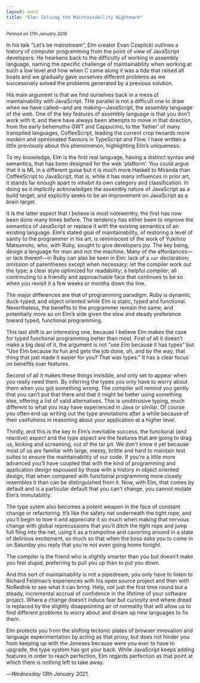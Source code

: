 ```yaml
---
layout: post
title: "Elm: Solving the Maintainability Nightmare"
---
```


<small>
  <em>
    Penned on 17th January 2016
  </em>
</small>

In his talk “Let’s be mainstream”, Elm creator Evan Czaplicki outlines a history of computer programming from the point of view of JavaScript developers. He hearkens back to the difficulty of working in assembly language, naming the specific challenge of maintainability when working at such a low level and how when C came along it was a tide that raised all boats and we gradually gave ourselves different problems as we successively solved the problems generated by a previous solution.

His main argument is that we find ourselves back in a mess of maintainability with JavaScript. THe parallel is not a difficult one to draw when we have called—and are making—JavaScript, the assembly language of the web. One of the key features of assembly language is that you don’t work with it, and there have always been attempts to move in that direction, from the early behemoths GWT and Cappucino, to the ‘father’ of many transpiled languages, CoffeeScript, leading the current crop twoards more modern and opinionated flavours in TypeScript and Flow. I have written a little previously about this phenomenon, highlighting Elm’s uniqueness.

To my knowledge, Elm is the first real language, having a distinct syntax and semantics, that has been designed for the web ‘platform’. You could argue that it is ML in a different guise but it is much more Haskell to Miranda than CoffeeScript to JavaScript, that is, while it has many influences in prior art, it stands far enough apart to inhabit its own category and classification. In doing so it implicitly acknowledges the assembly nature of JavaScript as a build target, and explicitly seeks to be an improvement on JavaScript as a brain target.

It is the latter aspect that I believe is most noteworthy, the first has now been done many times before. The tendency has either been to improve the semantics of JavaScript or replace it with the existing semantics of an existing language. Elm’s stated goal of maintainability, of restoring a level of sanity to the programmer in his art, is reminiscent of the work of Yukihiro Matsumoto, who, with Ruby, sought to give developers joy. The key being, design a language for man and not the machine. Many of the affordances—or lack thereof—in Ruby can also be seen in Elm: lack of a `var` declaration; omission of parentheses except when necessary; let the compiler work out the type; a clear style optimized for readability; a helpful compiler; all contrinuting to a friendly and approachable face that continues to be so when you revisit it a few weeks or months down the line. 

The major differences are that of programming paradigm. Ruby is dynamic, duck-typed, and object oriented while Elm is static, typed and functional. Nevertheless, the benefits to the programmer remain the same, and potentially more so on Elm’s side given the slow and steady preference toward typed, functional programming.

This last shift is an interesting one, because I believe Elm makes the case for typed functional programming better than most. First of all it doesn’t make a big deal of it, the argument is not “use Elm because it has types” but “Use Elm because its fun and gets the job done, oh, and by the way, that thing that just made it easier for you? That was types.” It has a clear focus on benefits over features.

Second of all it makes these things invisible, and only set to appear when you really need them. By inferring the types you only have to worry about them when you got something wrong. The compiler will remind you gently that you can’t put that there and that it might be better using something else, offering a list of valid alternatives. This is unobtrusive typing, much different to what you may have experienced in Java or similar. Of course you often end up writing out the type annotations after a while because of their usefulness in reasoning about your application at a higher level.

Thirdly, and this is the key in Elm’s inevitable success, the funcitonal (and reactive) aspect and the type aspect are the features that are going to drag us, kicking and screaming, out of the tar pit. We don’t know it yet because most of us are familiar with large, messy, brittle and hard to maintain test suites to ensure the maintainability of our code. If you’re a little more advanced you’ll have coupled that with the kind of programming and application design espoused by those with a history in object oriented design, that when compared with functional programming more closely resembles it than can be distinguished from it. Now, with Elm, that comes by default and is a particular default that you can’t change, you cannot mutate Elm’s immutability.

The type sytem also becomes a potent weapon in the face of constant change or refactoring. It’s like the safety net underneath the tight rope, and you’ll begin to love it and appreciate it so much when making that nervous change with global reprecussions that you’ll ditch the tight rope and jump full fling into the net, using it as a trampoline and cavorting around in a state of delirious excitement, so much so that when the boss asks you to come in on Saturday you reply that you’re not even going home tonight.

The compiler is the friend who is slightly smarter than you but doesn’t make you feel stupid, preferring to pull you up than to put you down.

And this sort of maintainability is not a pipedream; you only have to listen to Richard Feldman’s experiences with his open source project and then with NoRedInk to see what it can bring. Help, not just the first time round but a steady, incremental accrual of confidence in the lifetime of your software project. Where a change doesn’t induce fear but curiosity and where dread is replaced by the slightly disappointing air of normality that will allow us to find different problems to worry about and dream up new languages to fix them.

Elm protects you from the shifting tectonic plates of browser innovation and language experimentation by acting as that proxy, but does not hinder you from keeping up with the Joneses because were you ever to have to upgrade, the type system has got your back. While JavaScript keeps adding features in order to reach perfection, Elm regards perfection as that point at which there is nothing left to take away.

—*Wednesday 13th January 2021.*
